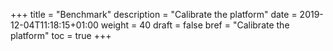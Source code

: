 +++
title = "Benchmark"
description = "Calibrate the platform"
date = 2019-12-04T11:18:15+01:00
weight = 40
draft = false
bref = "Calibrate the platform"
toc = true
+++
